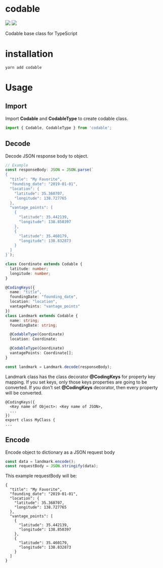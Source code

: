 # codable
<a href="https://www.npmjs.com/package/codable"><img src="https://img.shields.io/npm/v/codable.svg" /></a>
<a href="https://www.npmjs.com/package/codable"><img src="https://img.shields.io/npm/dw/codable.svg" /></a>

Codable base class for TypeScript


# installation

```
yarn add codable
```

# Usage

## Import
Import **Codable** and **CodableType** to create codable class.
```typescript
import { Codable, CodableType } from 'codable';
```

## Decode
Decode JSON response body to object.
```typescript
// Example
const responseBody: JSON = JSON.parse(`
{
  "title": "My Favorite",
  "founding_date": "2019-01-01",
  "location": {
    "latitude": 35.360707,
    "longitude": 138.727765
  },
  "vantage_points": [
    {
      "latitude": 35.442139,
      "longitude": 138.850397
    },
    {
      "latitude": 35.460179,
      "longitude": 138.832873
    }
  ]
}`);

class Coordinate extends Codable {
  latitude: number;
  longitude: number;
}

@CodingKeys({
  name: "title",
  foundingDate: "founding_date",
  location: "location",
  vantagePoints: "vantage_points"
})
class Landmark extends Codable {
  name: string;
  foundingDate: string;

  @CodableType(Coordinate)
  location: Coordinate;

  @CodableType(Coordinate)
  vantagePoints: Coordinate[];
}

const landmark = Landmark.decode(responseBody);
```

Landmark class has the class decorator **@CodingKeys** for property key mapping. If you set keys, only those keys properties are going to be converted. If you don't set **@CodingKeys** decorator, then every property will be converted.

```
@CodingKeys({
  <Key name of Object>: <Key name of JSON>,
  ...
})
export class MyClass {
...
```

## Encode
Encode object to dictionary as a JSON request body
```typescript
const data = landmark.encode();
const requestBody = JSON.stringify(data);
```

This example requestBody will be:
```
{
  "title": "My Favorite",
  "founding_date": "2019-01-01",
  "location": {
    "latitude": 35.360707,
    "longitude": 138.727765
  },
  "vantage_points": [
    {
      "latitude": 35.442139,
      "longitude": 138.850397
    },
    {
      "latitude": 35.460179,
      "longitude": 138.832873
    }
  ]
}
```
